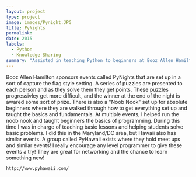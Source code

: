```yaml
---
layout: project
type: project
image: images/Pynight.JPG
title: PyNights
permalink: 
date: 2015
labels:
  - Python
  - Knowledge Sharing
summary: "Assisted in teaching Python to beginners at Booz Allen Hamilton sponsored PyNight events"
---
```


Booz Allen Hamilton sponsors events called PyNights that are set up in a sort of capture the flag style setting. A series of puzzles are presented to each person and as they solve them they get points. These puzzles progressivley get more difficult, and the winner at the end of the night is awared some sort of prize. There is also a "Noob Nook" set up for absolute beginners where they are walked through how to get everything set up and taught the basics and fundamentals. At multiple events, I helped run the noob nook and taught beginners the basics of programming. During this time I was in charge of teaching basic lessons and helping students solve basic problems. I did this in the Maryland/DC area, but Hawaii also has similar events. A group called PyHawaii exists where they hold meet ups and similar events! I really encourage any level programmer to give these events a try! They are great for networking and the chance to learn something new! 

    http://www.pyhawaii.com/ 
